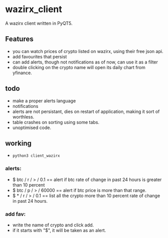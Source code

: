 # wazirx_client
A wazirx client written in PyQT5. 

## Features
- you can watch prices of crypto listed on wazirx, using their free json api.
- add favourites that persist
- can add alerts, though not notifications as of now, can use it as a filter
- double clicking on the crypto name will open its daily chart from yfinance.

## todo
- make a proper alerts language
- notifications
- alerts are not persistant, dies on restart of application, making it sort of worthless.
- table crashes on sorting using some tabs. 
- unoptimised code.

## working
- ```python3 client_wazirx```

### alerts:
- $ btc / r / > / 0.1 == alert if btc rate of change in past 24 hours is greater than 10 percent
- $ btc / p / > / 60000 == alert if btc price is more than that range.
- $ * / r / > / 0.1 == list all the crypto more than 10 percent rate of change in past 24 hours.

### add fav:
- write the name of crypto and click add.
- if it starts with "$", it will be taken as an alert.



